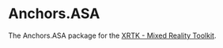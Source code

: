# Anchors.ASA

The Anchors.ASA package for the [XRTK - Mixed Reality Toolkit](https://github.com/XRTK/XRTK-Core).

